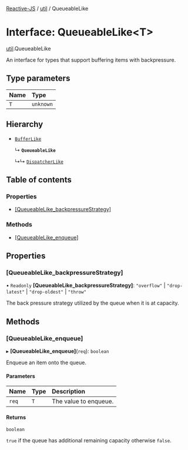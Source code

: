 [Reactive-JS](../README.md) / [util](../modules/util.md) / QueueableLike

# Interface: QueueableLike<T\>

[util](../modules/util.md).QueueableLike

An interface for types that support buffering items with backpressure.

## Type parameters

| Name | Type |
| :------ | :------ |
| `T` | `unknown` |

## Hierarchy

- [`BufferLike`](util.BufferLike.md)

  ↳ **`QueueableLike`**

  ↳↳ [`DispatcherLike`](rx.DispatcherLike.md)

## Table of contents

### Properties

- [[QueueableLike\_backpressureStrategy]](util.QueueableLike.md#[queueablelike_backpressurestrategy])

### Methods

- [[QueueableLike\_enqueue]](util.QueueableLike.md#[queueablelike_enqueue])

## Properties

### [QueueableLike\_backpressureStrategy]

• `Readonly` **[QueueableLike\_backpressureStrategy]**: ``"overflow"`` \| ``"drop-latest"`` \| ``"drop-oldest"`` \| ``"throw"``

The back pressure strategy utilized by the queue when it is at capacity.

## Methods

### [QueueableLike\_enqueue]

▸ **[QueueableLike_enqueue]**(`req`): `boolean`

Enqueue an item onto the queue.

#### Parameters

| Name | Type | Description |
| :------ | :------ | :------ |
| `req` | `T` | The value to enqueue. |

#### Returns

`boolean`

`true` if the queue has additional remaining capacity otherwise `false`.
